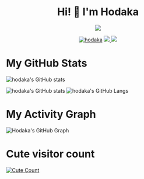 <h1 align="center">Hi! 👋 I'm Hodaka</h1>
</p>
<p align="center">
<img src="https://readme-typing-svg.herokuapp.com?color=1C71FA&width=420&lines=A+Passionate+Developer+From+India%E2%9C%8C%EF%B8%8F;Working+In+Yūki+Network%E2%9D%A4%EF%B8%8F">
</p>
<p align="center">
  <a href="https://t.me/h0daka"><img src="https://telegra.ph/file/6bfa83166cd8b7865d219.jpg" alt="hodaka"></a>
<a href="https://telegram.me/h0daka">
    <img src="https://img.shields.io/badge/Telegram-grey?style=for-the-badge&logo=telegram"/>
  </a>  
 </a>
  <a href="https://github.com/h0daka">
    <img src="https://img.shields.io/github/followers/h0daka?label=GitHub&logo=github&style=for-the-badge&color=blue"/>
  </a>

# My GitHub Stats

![hodaka's GitHub stats](https://github-readme-stats.vercel.app/api?username=h0daka&show_icons=true&theme=tokyonight)

![hodaka's GitHub stats](https://github-readme-streak-stats.herokuapp.com?user=h0daka&theme=tokyonight)
![hodaka's GitHub Langs](https://github-readme-stats.vercel.app/api/top-langs/?username=h0daka&theme=tokyonight&layout=compact&langs_count=6)

# My Activity Graph


![Hodaka's GitHub Graph](https://activity-graph.herokuapp.com/graph?username=h0daka&custom_title=My%20Graph&bg_color=241731&line=f20f80&color=f52f91&point=fdf5ea&hide_border=true&area=false&area_color=fdf5ea)
# Cute visitor count
<a href="https://t.me/h0daka"><img alt="Cute Count" src="https://count.getloli.com/get/@h0daka?theme=rule34" /></a>
